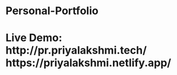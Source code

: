 # Personal-Portfolio
<h1> Live Demo:  <br>
http://pr.priyalakshmi.tech/ <br>
https://priyalakshmi.netlify.app/ </h1>
